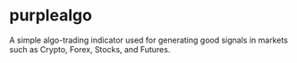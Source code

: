 # purplealgo
A simple algo-trading indicator used for generating good signals in markets such as Crypto, Forex, Stocks, and Futures.
